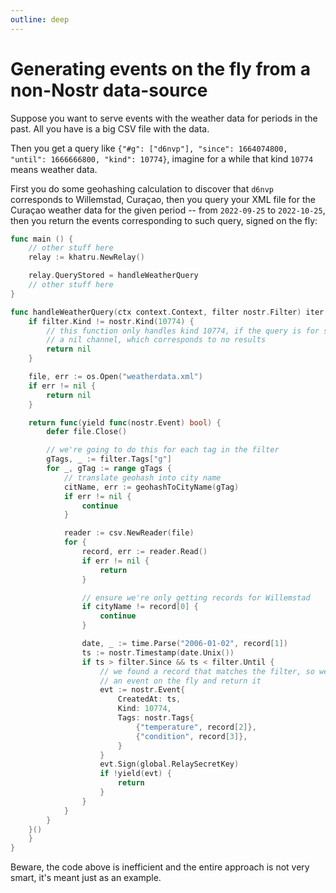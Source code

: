 ```yaml
---
outline: deep
---
```


# Generating events on the fly from a non-Nostr data-source

Suppose you want to serve events with the weather data for periods in the past. All you have is a big CSV file with the data.

Then you get a query like `{"#g": ["d6nvp"], "since": 1664074800, "until": 1666666800, "kind": 10774}`, imagine for a while that kind `10774` means weather data.

First you do some geohashing calculation to discover that `d6nvp` corresponds to Willemstad, Curaçao, then you query your XML file for the Curaçao weather data for the given period -- from `2022-09-25` to `2022-10-25`, then you return the events corresponding to such query, signed on the fly:

```go
func main () {
	// other stuff here
	relay := khatru.NewRelay()

	relay.QueryStored = handleWeatherQuery
	// other stuff here
}

func handleWeatherQuery(ctx context.Context, filter nostr.Filter) iter.Seq[nostr.Event] {
	if filter.Kind != nostr.Kind(10774) {
		// this function only handles kind 10774, if the query is for something else we return
		// a nil channel, which corresponds to no results
		return nil
	}

	file, err := os.Open("weatherdata.xml")
	if err != nil {
		return nil
	}

	return func(yield func(nostr.Event) bool) {
		defer file.Close()

		// we're going to do this for each tag in the filter
		gTags, _ := filter.Tags["g"]
		for _, gTag := range gTags {
			// translate geohash into city name
			citName, err := geohashToCityName(gTag)
			if err != nil {
				continue
			}

			reader := csv.NewReader(file)
			for {
				record, err := reader.Read()
				if err != nil {
					return
				}

				// ensure we're only getting records for Willemstad
				if cityName != record[0] {
					continue
				}

				date, _ := time.Parse("2006-01-02", record[1])
				ts := nostr.Timestamp(date.Unix())
				if ts > filter.Since && ts < filter.Until {
					// we found a record that matches the filter, so we make
					// an event on the fly and return it
					evt := nostr.Event{
						CreatedAt: ts,
						Kind: 10774,
						Tags: nostr.Tags{
							{"temperature", record[2]},
							{"condition", record[3]},
						}
					}
					evt.Sign(global.RelaySecretKey)
					if !yield(evt) {
						return
					}
				}
			}
		}
	}()
	}
}
```

Beware, the code above is inefficient and the entire approach is not very smart, it's meant just as an example.
